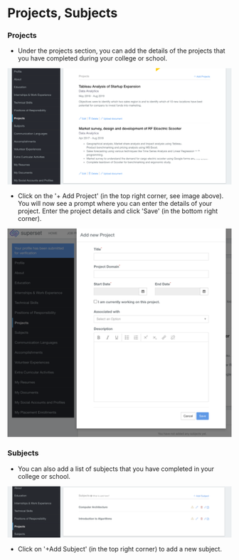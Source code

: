 # Projects, Subjects

### Projects

* Under the projects section, you can add the details of the projects that you have completed during your college or school.

![](../../.gitbook/assets/image%20%28207%29.png)

* Click on the '+ Add Project' \(in the top right corner, see image above\). You will now see a prompt where you can enter the details of your project. Enter the project details and click 'Save' \(in the bottom right corner\).

![](../../.gitbook/assets/image%20%28204%29.png)

### Subjects

* You can also add a list of subjects that you have completed in your college or school.

![](../../.gitbook/assets/image%20%28185%29.png)

* Click on '+Add Subject'  \(in the top right corner\) to add a new subject.



